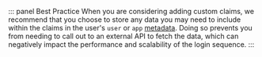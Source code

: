::: panel Best Practice
When you are considering adding custom claims, we recommend that you choose to store any data you may need to include within the claims in the user's `user` or `app` [metadata](/users/concepts/overview-user-metadata). Doing so prevents you from needing to call out to an external API to fetch the data, which can negatively impact the performance and scalability of the login sequence. 
:::